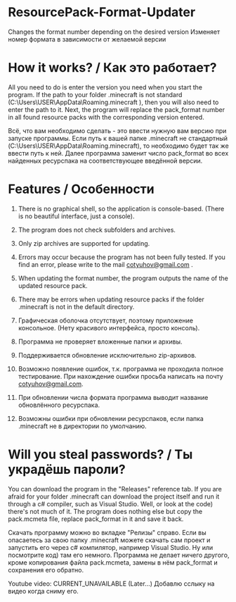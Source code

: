 # ResourcePack-Format-Updater
Changes the format number depending on the desired version
Изменяет номер формата в зависимости от желаемой версии

# How it works? / Как это работает?
All you need to do is enter the version you need when you start the program.
If the path to your folder .minecraft is not standard (C:\Users\USER\AppData\Roaming\.minecraft ), then you will also need to enter the path to it.
Next, the program will replace the pack_format number in all found resource packs with the corresponding version entered.

Всё, что вам необходимо сделать - это ввести нужную вам версию при запуске программы.
Если путь к вашей папке .minecraft не стандартный (C:\Users\USER\AppData\Roaming\.minecraft), то необходимо будет так же ввести путь к ней.
Далее программа заменит число pack_format во всех найденных ресурспака на соответствующее введённой версии.

# Features / Особенности
1. There is no graphical shell, so the application is console-based. (There is no beautiful interface, just a console).
2. The program does not check subfolders and archives.
3. Only zip archives are supported for updating.
4. Errors may occur because the program has not been fully tested. If you find an error, please write to the mail cotyuhov@gmail.com .
5. When updating the format number, the program outputs the name of the updated resource pack.
6. There may be errors when updating resource packs if the folder .minecraft is not in the default directory.

1. Графическая оболочка отсутствует, поэтому приложение консольное. (Нету красивого интерфейса, просто консоль).
2. Программа не проверяет вложенные папки и архивы. 
3. Поддерживается обновление исключительно zip-архивов.
4. Возможно появление ошибок, т.к. программа не проходила полное тестирование. При нахождение ошибки просьба написать на почту cotyuhov@gmail.com.
5. При обновлении числа формата программа выводит название обновлённого ресурспака.
6. Возможны ошибки при обновлении ресурспаков, если папка .minecraft не в директории по умолчанию.

# Will you steal passwords? / Ты украдёшь пароли?

You can download the program in the "Releases" reference tab.
If you are afraid for your folder .minecraft can download the project itself and run it through a c# compiler, such as Visual Studio.
Well, or look at the code) there's not much of it.
The program does nothing else but copy the pack.mcmeta file, replace pack_format in it and save it back.

Скачать программу можно во вкладке "Релизы" справо.
Если вы опасаетесь за свою папку .minecraft можете скачать сам проект и запустить его через c# компилятор, например Visual Studio. 
Ну или посмотрите код) там его немного.
Программа не делает ничего другого, кроме копирования файла pack.mcmeta, замены в нём pack_format и сохранения его обратно.

Youtube video: CURRENT_UNAVAILABLE (Later...)
Добавлю сслыку на видео когда сниму его.